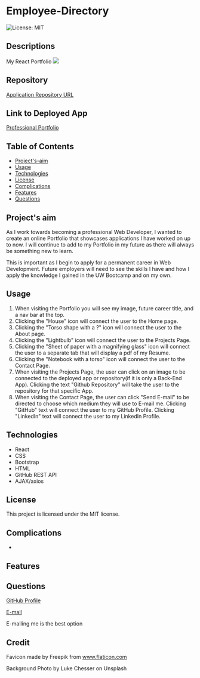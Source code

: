 # Employee-Directory
![License: MIT](https://img.shields.io/badge/License-MIT-Red.svg)

## Descriptions
My React Portfolio
![](./assets/images/)


## Repository
[Application Repository URL](https://github.com/cmcunningham27/Professional-Portfolio)

## Link to Deployed App
[Professional Portfolio](https://cmcunningham27.github.io/Professional-Portfolio)

## Table of Contents
- [Project's-aim](#project's-aim)
- [Usage](#usage)
- [Technologies](#technologies)
- [License](#license)
- [Complications](#complications)
- [Features](#features)
- [Questions](#questions)

## Project's aim
As I work towards becoming a professional Web Developer, I wanted to create an online Portfolio that showcases applications I have worked on up to now. I will continue to add to my Portfolio in my future as there will always be something new to learn.

This is important as I begin to apply for a permanent career in Web Development. Future employers will need to see the skills I have and how I apply the knowledge I gained in the UW Bootcamp and on my own. 

## Usage
1. When visiting the Portfolio you will see my image, future career title, and a nav bar at the top. 
2. Clicking the "House" icon will connect the user to the Home page.
3. Clicking the "Torso shape with a ?" icon will connect the user to the About page.
4. Clicking the "Lightbulb" icon will connect the user to the Projects Page.
5. Clicking the "Sheet of paper with a magnifying glass" icon will connect the user to a separate tab that will display a pdf of my Resume.
6. Clicking the "Notebook with a torso" icon will connect the user to the Contact Page.
7. When visiting the Projects Page, the user can click on an image to be connected to the deployed app or repository(if it is only a Back-End App). Clicking the text "Github Repository" will take the user to the repository for that specific App.
8. When visiting the Contact Page, the user can click "Send E-mail" to be directed to choose which medium they will use to E-mail me. Clicking "GitHub" text will connect the user to my GitHub Profile. Clicking "LinkedIn" text will connect the user to my LinkedIn Profile. 

## Technologies
* React
* CSS
* Bootstrap
* HTML
* GitHub REST API
* AJAX/axios

## License
This project is licensed under the MIT license.

## Complications
* 

## Features


## Questions
[GitHub Profile](https://github.com/cmcunningham27)

[E-mail](mailto:sttepstutoring@yahoo.com)

E-mailing me is the best option

## Credit
Favicon made by Freepik from www.flaticon.com

Background Photo by Luke Chesser on Unsplash

